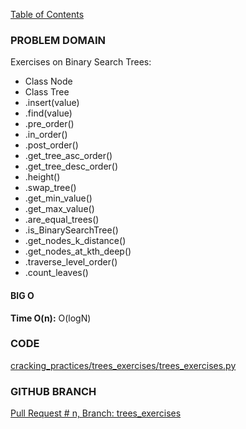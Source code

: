 [Table of Contents](../../README.md)


### PROBLEM DOMAIN
Exercises on Binary Search Trees:
* Class Node
* Class Tree
* .insert(value)
* .find(value)
* .pre_order()
* .in_order()
* .post_order()
* .get_tree_asc_order()
* .get_tree_desc_order()
* .height()
* .swap_tree()
* .get_min_value()
* .get_max_value()
* .are_equal_trees()
* .is_BinarySearchTree()
* .get_nodes_k_distance()
* .get_nodes_at_kth_deep()
* .traverse_level_order()
* .count_leaves()

#### BIG O

**Time O(n):** O(logN)


### CODE

[cracking_practices/trees_exercises/trees_exercises.py](trees_exercises.py)


### GITHUB BRANCH

[Pull Request # n, Branch: trees_exercises](https://github.com/ilealm/cracking-practices/pull/X)
